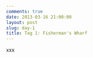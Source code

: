 ```yaml
---
comments: true
date: 2013-03-16 21:00:00
layout: post
slug: day-1
title: Tag 1: Fisherman's Wharf
---
```


xxx